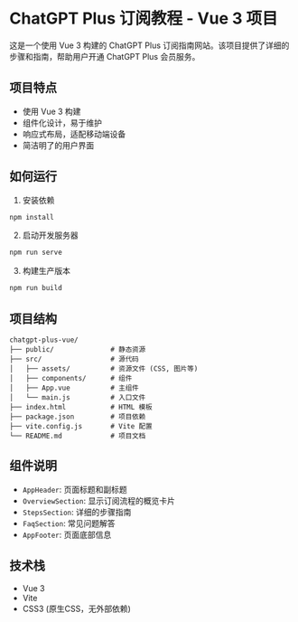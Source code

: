 # ChatGPT Plus 订阅教程 - Vue 3 项目

这是一个使用 Vue 3 构建的 ChatGPT Plus 订阅指南网站。该项目提供了详细的步骤和指南，帮助用户开通 ChatGPT Plus 会员服务。

## 项目特点

- 使用 Vue 3 构建
- 组件化设计，易于维护
- 响应式布局，适配移动端设备
- 简洁明了的用户界面

## 如何运行

1. 安装依赖
```bash
npm install
```

2. 启动开发服务器
```bash
npm run serve
```

3. 构建生产版本
```bash
npm run build
```

## 项目结构

```
chatgpt-plus-vue/
├── public/              # 静态资源
├── src/                 # 源代码
│   ├── assets/          # 资源文件 (CSS, 图片等)
│   ├── components/      # 组件
│   ├── App.vue          # 主组件
│   └── main.js          # 入口文件
├── index.html           # HTML 模板
├── package.json         # 项目依赖
├── vite.config.js       # Vite 配置
└── README.md            # 项目文档
```

## 组件说明

- `AppHeader`: 页面标题和副标题
- `OverviewSection`: 显示订阅流程的概览卡片
- `StepsSection`: 详细的步骤指南
- `FaqSection`: 常见问题解答
- `AppFooter`: 页面底部信息

## 技术栈

- Vue 3
- Vite
- CSS3 (原生CSS，无外部依赖) 